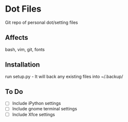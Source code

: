 Dot Files
=========

Git repo of personal dot/setting files

Affects
-------
bash, vim, git, fonts

Installation
------------
run setup.py - It will back any existing files into ~/.backup/

To Do
-----
* [ ] Include iPython settings
* [ ] Include gnome terminal settings
* [ ] Include Xfce settings
